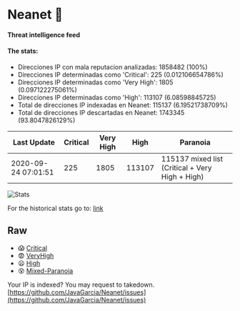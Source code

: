 # Neanet :hocho:
#### Threat intelligence feed
#### The stats:

- Direcciones IP con mala reputacion analizadas: 1858482 (100%)
- Direcciones IP determinadas como 'Critical':  225 (0.012106654786%)
- Direcciones IP determinadas como 'Very High':  1805 (0.097122275061%)
- Direcciones IP determinadas como 'High':  113107 (6.08598845725)
- Total de direcciones IP indexadas en Neanet:  115137 (6.19521738709%)
- Total de direcciones IP descartadas en Neanet:  1743345 (93.8047826129%)

| Last Update | Critical | Very High | High | Paranoia |
| --- | --- | --- | --- | --- |
| 2020-09-24 07:01:51 | 225 | 1805 | 113107 | 115137 mixed list (Critical + Very High + High)|

![Stats](https://docs.google.com/spreadsheets/d/e/2PACX-1vSnaNMIXVabIpDJjufMlzH7poXnshF3mgd8Is1g9ytUEzVsP5my4Trn8f-xkoLLQ38xpL3HtmUexLo6/pubchart?oid=501124687&format=image)

For the historical stats go to: [link](/stats.csv)
## Raw
- :scream: [Critical](https://raw.githubusercontent.com/JavaGarcia/Neanet/master/blacklists/neanet_critical.txt)
- :fearful: [VeryHigh](https://raw.githubusercontent.com/JavaGarcia/Neanet/master/blacklists/neanet_veryHigh.txtt)
- :frowning: [High](https://raw.githubusercontent.com/JavaGarcia/Neanet/master/blacklists/neanet_high.txt)
- :dizzy_face: [Mixed-Paranoia](https://raw.githubusercontent.com/JavaGarcia/Neanet/master/blacklists/neanet_all.txt)


Your IP is indexed? You may request to takedown. [https://github.com/JavaGarcia/Neanet/issues](https://github.com/JavaGarcia/Neanet/issues)




























































































































































































































































































































































































































































































































































































































































































































































































































































































































































































































